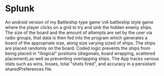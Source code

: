 # Splunk
An android version of my Battleship type game
\nA battleship style game where the player clicks on a grid to try and sink the hidden enemy ships.
The size of the board and the amount of attempts are set by the user via radio groups, that data is then fed into the program which generates a board of the 
appropriate size, along size varying sized of ships. The ships are placed randomly on the board. Coded logic prevents the ships from being placed in "illogical"
positions (diagonals, board wrapping, scattered placement),as well as preventing overlapping ships.
The App tracks various stats such as wins, losses, total "shots fired", and accuracy in a persistant sharedPreferences file.
